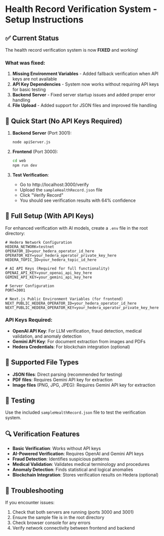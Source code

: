 # Health Record Verification System - Setup Instructions

## ✅ Current Status
The health record verification system is now **FIXED** and working! 

### What was fixed:
1. **Missing Environment Variables** - Added fallback verification when API keys are not available
2. **API Key Dependencies** - System now works without requiring API keys for basic testing
3. **Backend Server** - Fixed server startup issues and added proper error handling
4. **File Upload** - Added support for JSON files and improved file handling

## 🚀 Quick Start (No API Keys Required)

1. **Backend Server** (Port 3001):
   ```bash
   node apiServer.js
   ```

2. **Frontend** (Port 3000):
   ```bash
   cd web
   npm run dev
   ```

3. **Test Verification**:
   - Go to http://localhost:3000/verify
   - Upload the `sampleHealthRecord.json` file
   - Click "Verify Record"
   - You should see verification results with 64% confidence

## 🔧 Full Setup (With API Keys)

For enhanced verification with AI models, create a `.env` file in the root directory:

```env
# Hedera Network Configuration
HEDERA_NETWORK=testnet
OPERATOR_ID=your_hedera_operator_id_here
OPERATOR_KEY=your_hedera_operator_private_key_here
HEDERA_TOPIC_ID=your_hedera_topic_id_here

# AI API Keys (Required for full functionality)
OPENAI_API_KEY=your_openai_api_key_here
GEMINI_API_KEY=your_gemini_api_key_here

# Server Configuration
PORT=3001

# Next.js Public Environment Variables (for frontend)
NEXT_PUBLIC_HEDERA_OPERATOR_ID=your_hedera_operator_id_here
NEXT_PUBLIC_HEDERA_OPERATOR_KEY=your_hedera_operator_private_key_here
```

### API Keys Required:
- **OpenAI API Key**: For LLM verification, fraud detection, medical validation, and anomaly detection
- **Gemini API Key**: For document extraction from images and PDFs
- **Hedera Credentials**: For blockchain integration (optional)

## 📁 Supported File Types
- **JSON files**: Direct parsing (recommended for testing)
- **PDF files**: Requires Gemini API key for extraction
- **Image files** (PNG, JPG, JPEG): Requires Gemini API key for extraction

## 🧪 Testing
Use the included `sampleHealthRecord.json` file to test the verification system.

## 🔍 Verification Features
- **Basic Verification**: Works without API keys
- **AI-Powered Verification**: Requires OpenAI and Gemini API keys
- **Fraud Detection**: Identifies suspicious patterns
- **Medical Validation**: Validates medical terminology and procedures
- **Anomaly Detection**: Finds statistical and logical anomalies
- **Blockchain Integration**: Stores verification results on Hedera (optional)

## 🐛 Troubleshooting
If you encounter issues:
1. Check that both servers are running (ports 3000 and 3001)
2. Ensure the sample file is in the root directory
3. Check browser console for any errors
4. Verify network connectivity between frontend and backend 